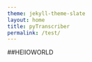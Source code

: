 ```yaml
---
theme: jekyll-theme-slate
layout: home
title: pyTranscriber
permalink: /test/
---
```


##HEllOWORLD
